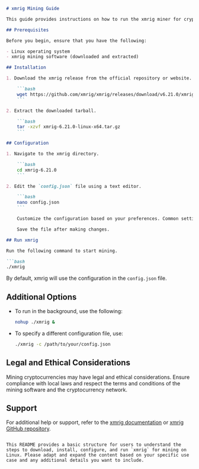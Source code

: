 ```markdown
# xmrig Mining Guide

This guide provides instructions on how to run the xmrig miner for cryptocurrency mining on Linux.

## Prerequisites

Before you begin, ensure that you have the following:

- Linux operating system
- xmrig mining software (downloaded and extracted)

## Installation

1. Download the xmrig release from the official repository or website.

    ```bash
    wget https://github.com/xmrig/xmrig/releases/download/v6.21.0/xmrig-6.21.0-linux-x64.tar.gz
    ```

2. Extract the downloaded tarball.

    ```bash
    tar -xzvf xmrig-6.21.0-linux-x64.tar.gz
    ```

## Configuration

1. Navigate to the xmrig directory.

    ```bash
    cd xmrig-6.21.0
    ```

2. Edit the `config.json` file using a text editor.

    ```bash
    nano config.json
    ```

    Customize the configuration based on your preferences. Common settings include the mining pool, wallet address, and worker name.

    Save the file after making changes.

## Run xmrig

Run the following command to start mining.

```bash
./xmrig
```

By default, xmrig will use the configuration in the `config.json` file.

## Additional Options

- To run in the background, use the following:

    ```bash
    nohup ./xmrig &
    ```

- To specify a different configuration file, use:

    ```bash
    ./xmrig -c /path/to/your/config.json
    ```

## Legal and Ethical Considerations

Mining cryptocurrencies may have legal and ethical considerations. Ensure compliance with local laws and respect the terms and conditions of the mining software and the cryptocurrency network.

## Support

For additional help or support, refer to the [xmrig documentation](https://xmrig.com/docs) or [xmrig GitHub repository](https://github.com/xmrig/xmrig).

```

This README provides a basic structure for users to understand the steps to download, install, configure, and run `xmrig` for mining on Linux. Please adapt and expand the content based on your specific use case and any additional details you want to include.